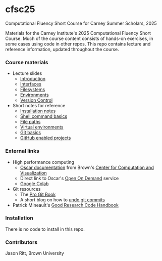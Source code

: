 # cfsc25

Computational Fluency Short Course for Carney Summer Scholars, 2025

Materials for the Carney Institute's 2025 Computational Fluency Short Course. Much of the course content consists of hands-on exercises, in some cases using code in other repos. This repo contains lecture and reference information, updated throughout the course.

### Course materials

- Lecture slides
  - [Introduction](lectures/CFSC_2025_Intro_handout.pdf)
  - [Interfaces](lectures/CFSC_2025_Interfaces_handout.pdf)
  - [Filesystems](lectures/CFSC_2025_Filesystems_handout.pdf)
  - [Environments](lectures/CFSC_2025_Environments_handout.pdf)
  - [Version Control](lectures/CFSC_2025_VersionControl_handout.pdf)
- Short notes for reference
  - [Installation notes](reference/Installation_notes.md)
  - [Shell command basics](reference/Shell_command_basics.md)
  - [File paths](reference/File_paths.md)
  - [Virtual environments](reference/Virtual_environments.md)
  - [Git basics](reference/Git_basics.md)
  - [GitHub enabled projects](reference/GitHub_enabled_projects.md)

### External links

- High performance computing
  - [Oscar documentation](https://docs.ccv.brown.edu/oscar) from Brown's [Center for Computation and Visualization](https://ccv.brown.edu)
  - Direct link to Oscar's [Open On Demand](https://ood.ccv.brown.edu/) service
  - [Google Colab](https://colab.research.google.com/)
- Git resources
  - The [Pro Git Book](https://git-scm.com/book/en/v2/)
  - A short blog on how to [undo git commits](https://justcode.me/git/undo-git-commits/)
- Patrick Mineault's [Good Research Code Handbook](https://goodresearch.dev)

### Installation

There is no code to install in this repo.

### Contributors

Jason Ritt, Brown University
